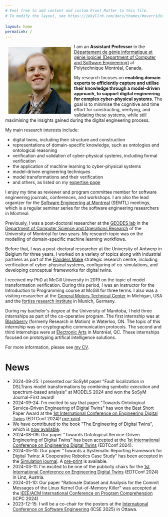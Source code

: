 ```yaml
---
# Feel free to add content and custom Front Matter to this file.
# To modify the layout, see https://jekyllrb.com/docs/themes/#overriding-theme-defaults

layout: home
permalink: /
---
```



<img alt="Bentley James Oakes" src="/assets/images/BentleyOakes-headshot.jpg" align="left" style="width:200px; margin: 10px 10px 10px 10px;" />

I am an **Assistant Professor** in the [Département de génie informatique et génie logiciel (Department of Computer and Software Engineering)](https://www.polymtl.ca/gigl/) at Polytechnique Montréal, Canada.

My research focuses on **enabling domain experts to efficiently capture and utilise their knowledge through a model-driven approach, to support digital engineering for complex cyber-physical systems**. The goal is to minimise the cognitive and time effort for constructing, verifying, and validating these systems, while still maximising the insights gained during the digital engineering process.

My main research interests include:
* digital twins, including their structure and construction
* representations of domain-specific knowledge, such as ontologies and ontological reasoning
* verification and validation of cyber-physical systems, including formal verification
* the application of machine learning to cyber-physical systems
* model-driven engineering techniques
* model transformations and their verification
* and others, as listed on my [expertise page](https://www.polymtl.ca/expertises/en/oakes-bentley)

I enjoy my time as reviewer and program committee member for software engineering journals, conferences, and workshops. I am also the lead organizer for the [Software Engineering at Montreal](https://semtl.github.io/) (SEMTL) meetings, which is a regular seminar series for the software engineering researchers in Montreal.

Previously, I was a post-doctoral researcher at the [GEODES lab](http://geodes.iro.umontreal.ca) in the [Department of Computer Science and Operations Research](https://diro.umontreal.ca/english/home/) of the University of Montréal for two years. My research topic was on the modelling of domain-specific machine learning workflows.

Before that, I was a post-doctoral researcher at the University of Antwerp in Belgium for three years. I worked on a variety of topics along with industrial partners as part of the [Flanders Make](https://www.flandersmake.be) strategic research centre, including verification of cyber-physical systems, configuring of co-simulations, and developing conceptual frameworks for digital twins.

I received my PhD at McGill University in 2019 on the topic of model transformation verification. During this period, I was an instructor for the Introduction to Programming course at McGill for three terms. I also was a visiting researcher at the [General Motors Technical Center](https://www.gm.com/company/facilities/warren-tech-center) in Michigan, USA and the [fortiss research institute](https://www.fortiss.org/) in Munich, Germany.

During my bachelor's degree at the University of Manitoba, I held three internships as part of the co-operative program. The first internship was at [Blackberry](https://www.blackberry.com) (formerly Research in Motion) in Waterloo, ON. The topic of this internship was on cryptographic communication protocols. The second and third internships were at [Electronic Arts](https://www.ea.com) in Montréal, QC. These internships focused on prototyping artifical intelligence solutions.

For more information, please see [my CV](assets/BOakes-CV.pdf).

# News
* 2024-09-25: I presented our SoSyM paper "Fault localization in DSLTrans model transformations by combining symbolic execution and spectrum-based analysis" at MODELS 2024 and won the SoSyM Journal-First award!
* 2024-09-24: I'm excited to say that paper "Towards Ontological Service-Driven Engineering of Digital Twins" has won the Best Short Paper Award at the [1st International Conference on Engineering Digital Twins](https://conf.researchr.org/home/edtconf-2024) (EDTConf 2024)! [pre-print](/assets/publications/Oakes2024-Towards_Ontological_Service-Driven_Engineering_of_Digital_Twins.pdf)
* We have contributed to the book "The Engineering of Digital Twins", which is [now available](https://link.springer.com/book/10.1007/978-3-031-66719-0).
* 2024-08-09: Our paper "Towards Ontological Service-Driven Engineering of Digital Twins" has been accepted at the [1st International Conference on Engineering Digital Twins](https://conf.researchr.org/home/edtconf-2024) (EDTConf 2024). 
* 2024-05-10: Our paper "Towards a Systematic Reporting Framework for Digital Twins: A Cooperative Robotics Case Study" has been accepted in the [Simulation journal](https://doi.org/10.1177/00375497241261406). A [pre-print](/assets/publications/Gil2024-Towards_a_Systematic_Reporting_Framework_for_Digital_Twins.pdf) is available.
* 2024-03-11: I'm excited to be one of the publicity chairs for the [1st International Conference on Engineering Digital Twins](https://conf.researchr.org/home/edtconf-2024) (EDTConf 2024) in Linz, Austria.
* 2024-01-10: Our paper "Rationale Dataset and Analysis for the Commit Messages of the Linux Kernel Out-of-Memory Killer" was accepted at the [IEEE/ACM International Conference on Program Comprehension](https://conf.researchr.org/home/icpc-2024) (ICPC 2024)
* 2023-12-15: I will be a co-chair for the posters at the [International Conference on Software Engineering](https://conf.researchr.org/home/icse-2025) (ICSE 2025) in Ottawa.




<!--The emoji graphics for the favicon are from the open source project Twemoji. The graphics are copyright 2020 Twitter, Inc and other contributors. The graphics are licensed under CC-BY 4.0.-->

